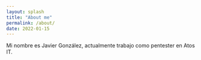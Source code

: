```yaml
---
layout: splash
title: "About me"
permalink: /about/
date: 2022-01-15
---
```







Mi nombre es Javier González, actualmente trabajo como pentester en Atos IT. 

